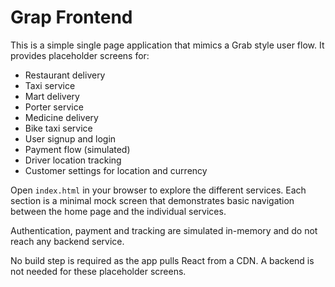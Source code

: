 # Grap Frontend

This is a simple single page application that mimics a Grab style user flow. It
provides placeholder screens for:

- Restaurant delivery
- Taxi service
- Mart delivery
- Porter service
- Medicine delivery
- Bike taxi service
- User signup and login
- Payment flow (simulated)
- Driver location tracking
- Customer settings for location and currency

Open `index.html` in your browser to explore the different services. Each
section is a minimal mock screen that demonstrates basic navigation between the
home page and the individual services.

Authentication, payment and tracking are simulated in-memory and do not reach
any backend service.

No build step is required as the app pulls React from a CDN. A backend is not
needed for these placeholder screens.
